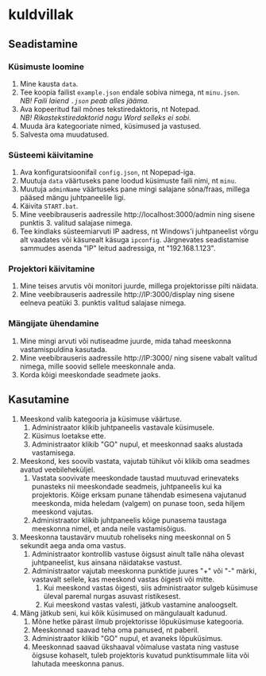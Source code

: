 # kuldvillak

## Seadistamine

### Küsimuste loomine
1. Mine kausta `data`.
2. Tee koopia failist `example.json` endale sobiva nimega, nt `minu.json`.  
   *NB! Faili laiend `.json` peab alles jääma.*
3. Ava kopeeritud fail mõnes tekstiredaktoris, nt Notepad.  
   *NB! Rikastekstiredaktorid nagu Word selleks ei sobi.*
4. Muuda ära kategooriate nimed, küsimused ja vastused.
5. Salvesta oma muudatused.

### Süsteemi käivitamine
1. Ava konfiguratsioonifail `config.json`, nt Nopepad-iga.
2. Muutuja `data` väärtuseks pane loodud küsimuste faili nimi, nt `minu`.
3. Muutuja `adminName` väärtuseks pane mingi salajane sõna/fraas, millega pääsed mängu juhtpaneelile ligi.
4. Käivita `START.bat`.
5. Mine veebibrauseris aadressile http://localhost:3000/admin ning sisene punktis 3. valitud salajase nimega.
6. Tee kindlaks süsteemiarvuti IP aadress, nt Windows'i juhtpaneelist võrgu alt vaadates või käsurealt käsuga `ipconfig`. Järgnevates seadistamise sammudes asenda "IP" leitud aadressiga, nt "192.168.1.123".

### Projektori käivitamine
1. Mine teises arvutis või monitori juurde, millega projektorisse pilti näidata.
2. Mine veebibrauseris aadressile http://IP:3000/display ning sisene eelneva peatüki 3. punktis valitud salajase nimega.

### Mängijate ühendamine
1. Mine mingi arvuti või nutiseadme juurde, mida tahad meeskonna vastamispuldina kasutada.
2. Mine veebibrauseris aadressile http://IP:3000/ ning sisene vabalt valitud nimega, mille soovid sellele meeskonnale anda.
3. Korda kõigi meeskondade seadmete jaoks.


## Kasutamine
1. Meeskond valib kategooria ja küsimuse väärtuse.
    1. Administraator klikib juhtpaneelis vastavale küsimusele.
    2. Küsimus loetakse ette.
    3. Administraator klikib "GO" nupul, et meeskonnad saaks alustada vastamisega.
2. Meeskond, kes soovib vastata, vajutab tühikut või klikib oma seadmes avatud veebileheküljel.
    1. Vastata soovivate meeskondade taustad muutuvad erinevateks punasteks nii meeskondade seadmeis, juhtpaneelis kui ka projektoris. Kõige erksam punane tähendab esimesena vajutanud meeskonda, mida heledam (valgem) on punase toon, seda hiljem meeskond vajutas.
    2. Administraator klikib juhtpaneelis kõige punasema taustaga meeskonna nimel, et anda neile vastamisõigus.
3. Meeskonna taustavärv muutub roheliseks ning meeskonnal on 5 sekundit aega anda oma vastus.
    1. Administraator kontrollib vastuse õigsust ainult talle näha olevast juhtpaneelist, kus ainsana näidatakse vastust.
    2. Administraator vajutab meeskonna punktide juures "+" või "-" märki, vastavalt sellele, kas meeskond vastas õigesti või mitte.
       1. Kui meeskond vastas õigesti, siis administraator sulgeb küsimuse üleval paremal nurgas asuvast ristikesest.
       2. Kui meeskond vastas valesti, jätkub vastamine analoogselt.
4. Mäng jätkub seni, kui kõik küsimused on mängulaualt kadunud.
   1. Mõne hetke pärast ilmub projektorisse lõpuküsimuse kategooria.
   2. Meeskonnad saavad teha oma panused, nt paberil.
   3. Administraator klikib "GO" nupul, et avaneks lõpuküsimus.
   4. Meeskonnad saavad ükshaaval võimaluse vastata ning vastuse õigsuse kohaselt, tuleb projektoris kuvatud punktisummale liita või lahutada meeskonna panus.
